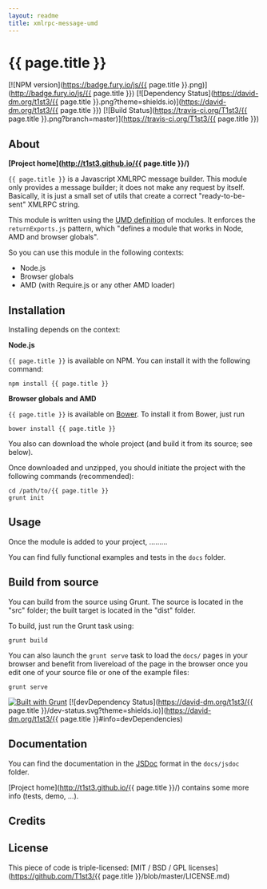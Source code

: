 ```yaml
---
layout: readme
title: xmlrpc-message-umd
---
```


{{ page.title }}
==================


[![NPM version](https://badge.fury.io/js/{{ page.title }}.png)](http://badge.fury.io/js/{{ page.title }})
[![Dependency Status](https://david-dm.org/t1st3/{{ page.title }}.png?theme=shields.io)](https://david-dm.org/t1st3/{{ page.title }})
[![Build Status](https://travis-ci.org/T1st3/{{ page.title }}.png?branch=master)](https://travis-ci.org/T1st3/{{ page.title }})



About
-----------

**[Project home](http://t1st3.github.io/{{ page.title }}/)**

`{{ page.title }}` is a Javascript XMLRPC message builder. 
This module only provides a message builder; it does not make any request by itself.
Basically, it is just a small set of utils that create a correct "ready-to-be-sent" XMLRPC string.


This module is written using the [UMD definition](https://github.com/umdjs/umd) of modules.
It enforces the `returnExports.js` pattern, which "defines a module that works in Node, AMD and browser globals".

So you can use this module in the following contexts:

  - Node.js
  - Browser globals
  - AMD (with Require.js or any other AMD loader)





Installation
-----------

Installing depends on the context:

**Node.js**

`{{ page.title }}` is available on NPM.
You can install it with the following command:

```
npm install {{ page.title }}
```

**Browser globals and AMD**


`{{ page.title }}` is available on [Bower](http://bower.io/). To install it from Bower, just run 

```
bower install {{ page.title }}
```


You also can download the whole project (and build it from its source; see below).

Once downloaded and unzipped, you should initiate the project with the following commands (recommended):

```
cd /path/to/{{ page.title }}
grunt init
```



Usage
-----------

Once the module is added to your project, .........


You can find fully functional examples and tests in the `docs` folder.



Build from source
-----------

You can build from the source using Grunt. The source is located in the "src" folder; the built target is located in the "dist" folder.

To build, just run the Grunt task using:

```
grunt build
```

You can also launch the `grunt serve` task to load the `docs/` pages in your browser and benefit from livereload of the page in the browser once you edit one of your source file or one of the example files:

```
grunt serve
```

[![Built with Grunt](https://cdn.gruntjs.com/builtwith.png)](http://gruntjs.com/)
[![devDependency Status](https://david-dm.org/t1st3/{{ page.title }}/dev-status.svg?theme=shields.io)](https://david-dm.org/t1st3/{{ page.title }}#info=devDependencies)



Documentation
-----------

You can find the documentation in the [JSDoc](http://usejsdoc.org/) format in the `docs/jsdoc` folder.

[Project home](http://t1st3.github.io/{{ page.title }}/) contains some more info (tests, demo, ...).


Credits
-----------




License
-----------

This piece of code is triple-licensed: [MIT / BSD / GPL licenses](https://github.com/T1st3/{{ page.title }}/blob/master/LICENSE.md)



